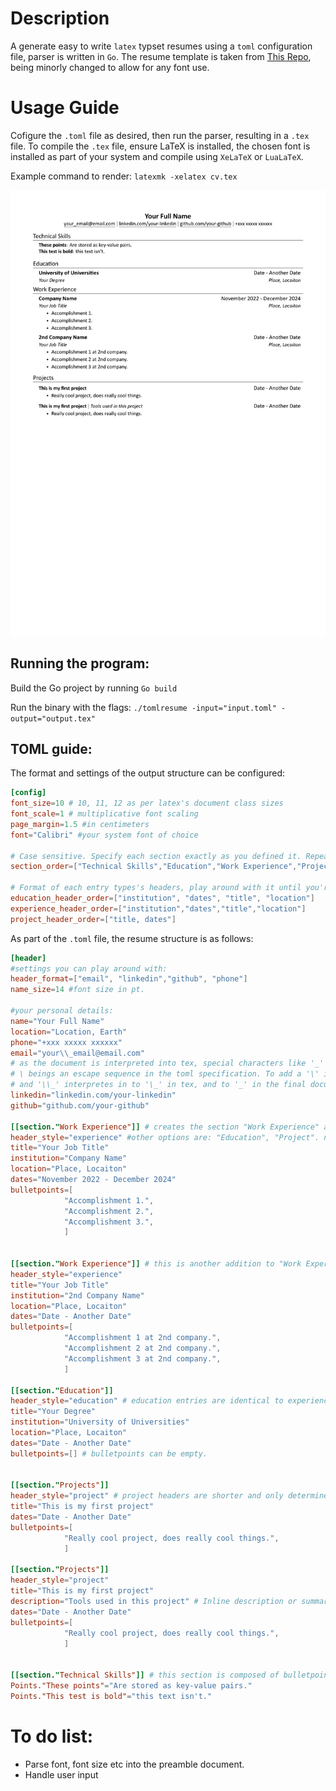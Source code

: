 # Description
A generate easy to write `latex` typset resumes using a `toml` configuration file, parser is written in `Go`. 
The resume template is taken from [This Repo](https://github.com/jakegut/resume/), being minorly changed to allow for any font use.

# Usage Guide

Cofigure the `.toml` file as desired, then run the parser, resulting in a `.tex` file.
To compile the `.tex` file, ensure LaTeX is installed, the chosen font is installed as part of your system and compile using `XeLaTeX` or `LuaLaTeX`.

Example command to render: `latexmk -xelatex cv.tex`

![example](https://github.com/eitanoid/toml-resume/blob/main/examples/examplecv.png)

## Running the program:

Build the Go project by running `Go build`

Run the binary with the flags: `./tomlresume -input="input.toml" -output="output.tex"`

## TOML guide:


The format and settings of the output structure can be configured:
```toml
[config]
font_size=10 # 10, 11, 12 as per latex's document class sizes
font_scale=1 # multiplicative font scaling
page_margin=1.5 #in centimeters
font="Calibri" #your system font of choice

# Case sensitive. Specify each section exactly as you defined it. Repeats are allowed.
section_order=["Technical Skills","Education","Work Experience","Projects"] 

# Format of each entry types's headers, play around with it until you're happy!
education_header_order=["institution", "dates", "title", "location"]
experience_header_order=["institution","dates","title","location"]
project_header_order=["title, dates"]
```

As part of the `.toml` file, the resume structure is as follows:

```toml
[header]
#settings you can play around with:
header_format=["email", "linkedin","github", "phone"]
name_size=14 #font size in pt.

#your personal details:
name="Your Full Name"
location="Location, Earth"
phone="+xxx xxxxx xxxxxx"
email="your\\_email@email.com" 
# as the document is interpreted into tex, special characters like '_' '&' '%' in must be escaped by adding a '\' before them.
# \ beings an escape sequence in the toml specification. To add a '\' into the tex code, we must escape the '\'. That is '\\' interpretes into '\'.
# and '\\_' interpretes in to '\_' in tex, and to '_' in the final document.
linkedin="linkedin.com/your-linkedin"
github="github.com/your-github"

[[section."Work Experience"]] # creates the section "Work Experience" and adds an entry into it.
header_style="experience" #other options are: "Education", "Project". not setting this defaults to "experience".
title="Your Job Title"
institution="Company Name"
location="Place, Locaiton"
dates="November 2022 - December 2024"
bulletpoints=[
			"Accomplishment 1.",
			"Accomplishment 2.",
			"Accomplishment 3.",
			]


[[section."Work Experience"]] # this is another addition to "Work Experience".
header_style="experience"
title="Your Job Title"
institution="2nd Company Name"
location="Place, Locaiton"
dates="Date - Another Date"
bulletpoints=[
			"Accomplishment 1 at 2nd company.",
			"Accomplishment 2 at 2nd company.",
			"Accomplishment 3 at 2nd company.",
			]

[[section."Education"]] 
header_style="education" # education entries are identical to experience ones, only differing on the header order config.
title="Your Degree"
institution="University of Universities"
location="Place, Locaiton"
dates="Date - Another Date"
bulletpoints=[] # bulletpoints can be empty.


[[section."Projects"]] 
header_style="project" # project headers are shorter and only determined by a title and a date.
title="This is my first project"
dates="Date - Another Date"
bulletpoints=[
			"Really cool project, does really cool things.",
			]

[[section."Projects"]] 
header_style="project" 
title="This is my first project"
description="Tools used in this project" # Inline description or summary.
dates="Date - Another Date"
bulletpoints=[
			"Really cool project, does really cool things.",
			]


[[section."Technical Skills"]] # this section is composed of bulletpoints only. Any other entries will be ignored when Points are present.
Points."These points"="Are stored as key-value pairs."
Points."This test is bold"="this text isn't."
```

# To do list:
- Parse font, font size etc into the preamble document.
- Handle user input 
